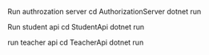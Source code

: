 


Run authrozation server
cd AuthorizationServer
dotnet run


Run student api
cd StudentApi
dotnet run

run teacher api
cd TeacherApi
dotnet run